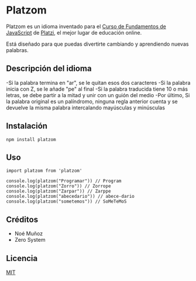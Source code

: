 # Platzom

Platzom es un idioma inventado para el [Curso de Fundamentos de JavaScript](https://platzi.com/js) de [Platzi](https://platzi.com), el mejor lugar de educación online.

Está diseñado para que puedas divertirte cambiando y aprendiendo nuevas palabras.

## Descripción del idioma

-Si la palabra termina en "ar", se le quitan esos dos caracteres
-Si la palabra inicia con Z, se le añade "pe" al final
-Si la palabra traducida tiene 10 o más letras, 
 se debe partir a la mitad y unir con un guión del medio
-Por último, Si la palabra original es un palíndromo,
 ninguna regla anterior cuenta y se devuelve
 la misma palabra intercalando mayúsculas y minúsculas

## Instalación

```
npm install platzom
```

## Uso

```
import platzom from 'platzom'

console.log(platzom("Programar")) // Program
console.log(platzom("Zorro")) // Zorrope
console.log(platzom("Zarpar")) // Zarppe
console.log(platzom("abecedario")) // abece-dario
console.log(platzom("sometemos")) // SoMeTeMoS
```

## Créditos

- Noé Muñoz
- Zero System

## Licencia

[MIT](https://opensource.org/licenses/MIT)